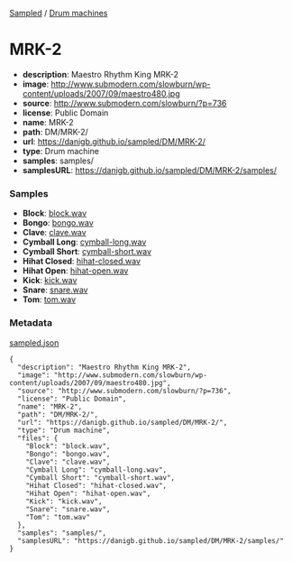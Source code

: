 [Sampled](https://danigb.github.io/sampled)
/
[Drum machines](https://danigb.github.io/sampled/DM)

# MRK-2

- __description__: Maestro Rhythm King MRK-2
- __image__: http://www.submodern.com/slowburn/wp-content/uploads/2007/09/maestro480.jpg
- __source__: http://www.submodern.com/slowburn/?p=736
- __license__: Public Domain
- __name__: MRK-2
- __path__: DM/MRK-2/
- __url__: https://danigb.github.io/sampled/DM/MRK-2/
- __type__: Drum machine
- __samples__: samples/
- __samplesURL__: https://danigb.github.io/sampled/DM/MRK-2/samples/

### Samples

- __Block__: [block.wav](https://danigb.github.io/sampled/DM/MRK-2/samples/block.wav)
- __Bongo__: [bongo.wav](https://danigb.github.io/sampled/DM/MRK-2/samples/bongo.wav)
- __Clave__: [clave.wav](https://danigb.github.io/sampled/DM/MRK-2/samples/clave.wav)
- __Cymball Long__: [cymball-long.wav](https://danigb.github.io/sampled/DM/MRK-2/samples/cymball-long.wav)
- __Cymball Short__: [cymball-short.wav](https://danigb.github.io/sampled/DM/MRK-2/samples/cymball-short.wav)
- __Hihat Closed__: [hihat-closed.wav](https://danigb.github.io/sampled/DM/MRK-2/samples/hihat-closed.wav)
- __Hihat Open__: [hihat-open.wav](https://danigb.github.io/sampled/DM/MRK-2/samples/hihat-open.wav)
- __Kick__: [kick.wav](https://danigb.github.io/sampled/DM/MRK-2/samples/kick.wav)
- __Snare__: [snare.wav](https://danigb.github.io/sampled/DM/MRK-2/samples/snare.wav)
- __Tom__: [tom.wav](https://danigb.github.io/sampled/DM/MRK-2/samples/tom.wav)





### Metadata

[sampled.json](https://danigb.github.io/sampled/DM/MRK-2/sampled.json)

```
{
  "description": "Maestro Rhythm King MRK-2",
  "image": "http://www.submodern.com/slowburn/wp-content/uploads/2007/09/maestro480.jpg",
  "source": "http://www.submodern.com/slowburn/?p=736",
  "license": "Public Domain",
  "name": "MRK-2",
  "path": "DM/MRK-2/",
  "url": "https://danigb.github.io/sampled/DM/MRK-2/",
  "type": "Drum machine",
  "files": {
    "Block": "block.wav",
    "Bongo": "bongo.wav",
    "Clave": "clave.wav",
    "Cymball Long": "cymball-long.wav",
    "Cymball Short": "cymball-short.wav",
    "Hihat Closed": "hihat-closed.wav",
    "Hihat Open": "hihat-open.wav",
    "Kick": "kick.wav",
    "Snare": "snare.wav",
    "Tom": "tom.wav"
  },
  "samples": "samples/",
  "samplesURL": "https://danigb.github.io/sampled/DM/MRK-2/samples/"
}
```

